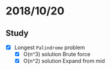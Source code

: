 # 2018/10/20

## Study
- [x] Longest `Palindrome` problem
  - [x] O(n^3) solution Brute force
  - [x] O(n^2) solution Expand from mid